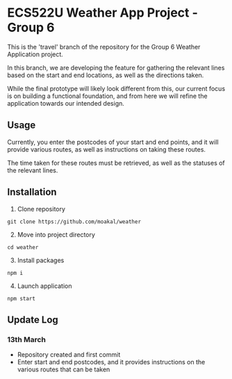 # ECS522U Weather App Project - Group 6

This is the 'travel' branch of the repository for the Group 6 Weather Application project.

In this branch, we are developing the feature for gathering the relevant lines based on the start and end locations, as well as the directions taken.

While the final prototype will likely look different from this, our current focus is on building a functional foundation, and from here we will refine the application towards our intended design.

## Usage

Currently, you enter the postcodes of your start and end points, and it will provide various routes, as well as instructions on taking these routes.

The time taken for these routes must be retrieved, as well as the statuses of the relevant lines.

## Installation

1. Clone repository

```
git clone https://github.com/moakal/weather
```

2. Move into project directory

```
cd weather
```

3. Install packages

```
npm i
```

4. Launch application

```
npm start
```

## Update Log

### 13th March

- Repository created and first commit
- Enter start and end postcodes, and it provides instructions on the various routes that can be taken